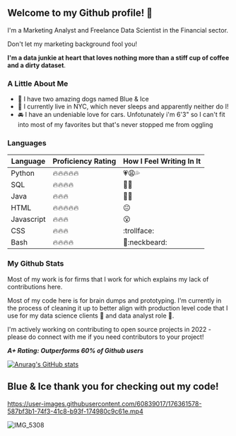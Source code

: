 ## Welcome to my Github profile! 👋

I'm a Marketing Analyst and Freelance Data Scientist in the Financial sector.

Don't let my marketing background fool you!

**I'm a data junkie at heart that loves nothing more than a stiff cup of coffee and a dirty dataset**.

### A Little About Me

- :dog: I have two amazing dogs named Blue & Ice
- :city_sunset: I currently live in NYC, which never sleeps and apparently neither do I!
- :oncoming_automobile: I have an undeniable love for cars. Unfotunately i'm 6'3" so I can't fit into most of my favorites but that's never stopped me from oggling

### Languages

| Language   | Proficiency Rating             | How I Feel Writing In It         |
|------------|--------------------------------|----------------------------------|
| Python     | :fire::fire::fire::fire::fire: | :heartpulse::weary::sweat_drops: |
| SQL        | :fire::fire::fire::fire:       | :clap::sunglasses:               |
| Java       | :fire::fire::fire:             | :muscle::triumph:                |
| HTML       | :fire::fire::fire::fire::fire: | :neutral_face:                   |
| Javascript | :fire::fire::fire:             | :open_mouth:                     |
| CSS        | :fire::fire::fire:             | :trollface:                      |
| Bash       | :fire::fire::fire::fire:       | :metal::neckbeard:               |

### My Github Stats

Most of my work is for firms that I work for which explains my lack of contributions here.

Most of my code here is for brain dumps and prototyping. I'm currently in the process of cleaning it up to better align with production level code that I use for my data science clients :first_quarter_moon_with_face: and data analyst role :necktie:.

I'm actively working on contributing to open source projects in 2022 - please do connect with me if you need contributors to your project!

***A+ Rating: Outperforms 60% of Github users***

[![Anurag's GitHub stats](https://github-readme-stats.vercel.app/api?username=xvrgill)](https://github.com/anuraghazra/github-readme-stats)

## Blue & Ice thank you for checking out my code!

https://user-images.githubusercontent.com/60839017/176361578-587bf3b1-74f3-41c8-b93f-174980c9c61e.mp4

![IMG_5308](https://user-images.githubusercontent.com/60839017/176361671-c6480dfb-808f-4bdb-a437-b367b6b9f5e3.jpeg)